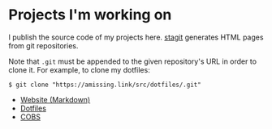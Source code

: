 # Projects I'm working on

I publish the source code of my projects
here. [stagit](https://github.com/oxalorg/stagit) generates HTML pages
from git repositories.

Note that `.git` must be appended to the given repository's URL in order
to clone it. For example, to clone my dotfiles:

    $ git clone "https://amissing.link/src/dotfiles/.git"

- [Website (Markdown)](/src/website_md/)
- [Dotfiles](/src/dotfiles/)
- [COBS](/src/cobs/)
